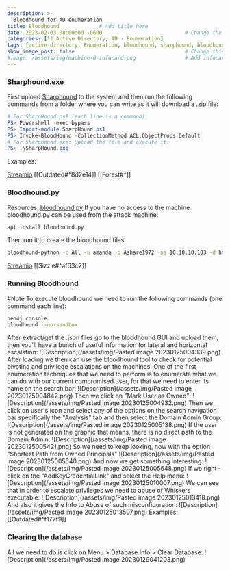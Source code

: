 ```yaml
---
description: >-
  Bloodhound for AD enumeration
title: Bloodhound             # Add title here
date: 2023-02-03 08:00:00 -0600                           # Change the date to match completion date
categories: [12 Active Directory, AD - Enumeration]                     # Change Templates to Writeup
tags: [active directory, Enumeration, bloodhound, sharphound, bloodhound-python]     # TAG names should always be lowercase; replace template with writeup, and add relevant tags
show_image_post: false                                    # Change this to true
#image: /assets/img/machine-0-infocard.png                # Add infocard image here for post preview image
---
```

### Sharphound.exe
First upload [Sharphound](https://github.com/BloodHoundAD/BloodHound/blob/master/Collectors/SharpHound.exe) to the system and then run the following commands from a folder where you can write as it will download a .zip file:
```powershell
# For SharpHound.ps1 (each line is a command)
PS> Powershell -exec bypass 
PS> Import-module SharpHound.ps1
PS> Invoke-BloodHound -CollectionMethod ACL,ObjectProps,Default
# For Sharphound.exe: Upload the file and execute it:
PS> .\SharpHound.exe
```
Examples:

[Streamio](https://shuciran.github.io/posts/Streamio/#fnref:sharphound)
[[Outdated#^8d2e14]]
[[Forest#^]]

### Bloodhound.py
Resources: [bloodhound.py](https://github.com/fox-it/BloodHound.py)
If you have no access to the machine bloodhound.py can be used from the attack machine:
```bash
apt install bloodhound.py
```
Then run it to create the bloodhound files:
```bash
bloodhound-python -c All -u amanda -p Ashare1972 -ns 10.10.10.103 -d htb.local
```
[Streamio](https://shuciran.github.io/posts/Streamio/#fnref:bloodhound-python)
[[Sizzle#^af63c2]]

### Running Bloodhound
#Note To execute bloodhound we need to run the following commands (one command each line):
```bash
neo4j console 
bloodhound --no-sandbox
```
After extract/get the .json files go to the bloodhound GUI and upload them, then you'll have a bunch of useful information for lateral and horizontal escalation:
![Description](/assets/img/Pasted image 20230125004339.png)
After loading we then can use the bloodhound tool to check for potential pivoting and privilege escalations on the machines. One of the first enumeration techniques that we need to perform is to enumerate what we can do with our current compromised user, for that we need to enter its name on the search bar:
![Description](/assets/img/Pasted image 20230125004842.png)
Then we click on "Mark User as Owned":
![Description](/assets/img/Pasted image 20230125004932.png)
Then we click on user's icon and select any of the options on the search navigation bar specifically the "Analysis" tab and then select the Domain Admin Group:
![Description](/assets/img/Pasted image 20230125005138.png)
If the user is not generated on the graphic that means, there is no direct path to the Domain Admin:
![Description](/assets/img/Pasted image 20230125005421.png)
So we need to keep looking, now with the option "Shortest Path from Owned Principals"
![Description](/assets/img/Pasted image 20230125005540.png)
And now we get something interesting:
![Description](/assets/img/Pasted image 20230125005648.png)
If we right -click on the "AddKeyCredentialLink" and select the Help menu:
![Description](/assets/img/Pasted image 20230125010007.png)
We can see that in order to escalate privileges we need to abuse of Whiskers executable:
![Description](/assets/img/Pasted image 20230125013418.png)
And also it gives the Info to Abuse of such misconfiguration:
![Description](/assets/img/Pasted image 20230125013507.png)
Examples:
[[Outdated#^f177f9]]

### Clearing the database
All we need to do is click on Menu > Database Info > Clear Database:
![Description](/assets/img/Pasted image 20230129041203.png)